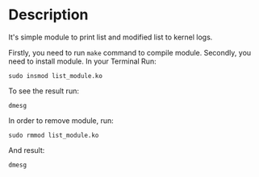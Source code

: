 # Description
It's simple module to print list and modified list to kernel logs.

Firstly, you need to run `make` command to compile module.
Secondly, you need to install module. In your Terminal Run:
	
    sudo insmod list_module.ko

To see the result run:

	dmesg

In order to remove module, run:

	sudo rmmod list_module.ko

And result:

	dmesg